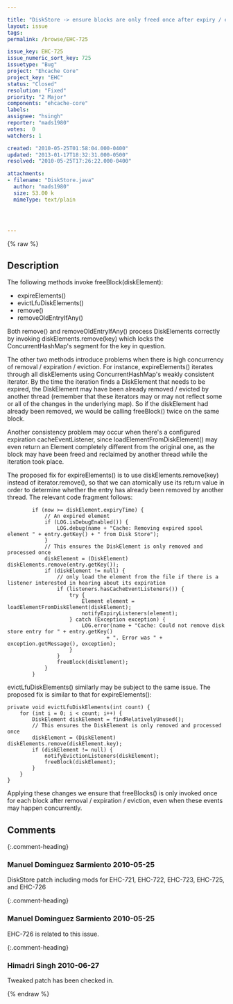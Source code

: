 ```yaml
---

title: "DiskStore -> ensure blocks are only freed once after expiry / eviction / removal"
layout: issue
tags: 
permalink: /browse/EHC-725

issue_key: EHC-725
issue_numeric_sort_key: 725
issuetype: "Bug"
project: "Ehcache Core"
project_key: "EHC"
status: "Closed"
resolution: "Fixed"
priority: "2 Major"
components: "ehcache-core"
labels: 
assignee: "hsingh"
reporter: "mads1980"
votes:  0
watchers: 1

created: "2010-05-25T01:58:04.000-0400"
updated: "2013-01-17T18:32:31.000-0500"
resolved: "2010-05-25T17:26:22.000-0400"

attachments:
- filename: "DiskStore.java"
  author: "mads1980"
  size: 53.00 k
  mimeType: text/plain




---
```


{% raw %}

## Description

<div markdown="1" class="description">

The following methods invoke freeBlock(diskElement):

- expireElements()
- evictLfuDiskElements()
- remove()
- removeOldEntryIfAny()

Both remove() and removeOldEntryIfAny() process DiskElements correctly by invoking diskElements.remove(key) which locks the ConcurrentHashMap's segment for the key in question.

The other two methods introduce problems when there is high concurrency of removal / expiration / eviction. For instance, expireElements() iterates through all diskElements using ConcurrentHashMap's weakly consistent iterator. By the time the iteration finds a DiskElement that needs to be expired, the DiskElement may have been already removed / evicted by another thread (remember that these iterators may or may not reflect some or all of the changes in the underlying map). So if the diskElement had already been removed, we would be calling freeBlock() twice on the same block.

Another consistency problem may occur when there's a configured expiration cacheEventListener, since loadElementFromDiskElement() may even return an Element completely different from the original one, as the block may have been freed and reclaimed by another thread while the iteration took place.

The proposed fix for expireElements() is to use diskElements.remove(key) instead of iterator.remove(), so that we can atomically use its return value in order to determine whether the entry has already been removed by another thread. The relevant code fragment follows:

            if (now >= diskElement.expiryTime) {
                // An expired element
                if (LOG.isDebugEnabled()) {
                    LOG.debug(name + "Cache: Removing expired spool element " + entry.getKey() + " from Disk Store");
                }
                // This ensures the DiskElement is only removed and processed once
                diskElement = (DiskElement) diskElements.remove(entry.getKey());
                if (diskElement != null) {
                    // only load the element from the file if there is a listener interested in hearing about its expiration
                    if (listeners.hasCacheEventListeners()) {
                        try {
                            Element element = loadElementFromDiskElement(diskElement);
                            notifyExpiryListeners(element);
                        } catch (Exception exception) {
                            LOG.error(name + "Cache: Could not remove disk store entry for " + entry.getKey()
                                    + ". Error was " + exception.getMessage(), exception);
                        }
                    }
                    freeBlock(diskElement);
                }
            }


evictLfuDiskElements() similarly may be subject to the same issue. The proposed fix is similar to that for expireElements():

    private void evictLfuDiskElements(int count) {
        for (int i = 0; i < count; i++) {
            DiskElement diskElement = findRelativelyUnused();
            // This ensures the DiskElement is only removed and processed once
            diskElement = (DiskElement) diskElements.remove(diskElement.key);
            if (diskElement != null) {
                notifyEvictionListeners(diskElement);
                freeBlock(diskElement);
            }
        }
    }

Applying these changes we ensure that freeBlocks() is only invoked once for each block after removal / expiration / eviction, even when these events may happen concurrently.



</div>

## Comments


{:.comment-heading}
### **Manuel Dominguez Sarmiento** <span class="date">2010-05-25</span>

<div markdown="1" class="comment">

DiskStore patch including mods for EHC-721, EHC-722, EHC-723, EHC-725, and EHC-726

</div>


{:.comment-heading}
### **Manuel Dominguez Sarmiento** <span class="date">2010-05-25</span>

<div markdown="1" class="comment">

EHC-726 is related to this issue.

</div>


{:.comment-heading}
### **Himadri Singh** <span class="date">2010-06-27</span>

<div markdown="1" class="comment">

Tweaked patch has been checked in.

</div>



{% endraw %}
